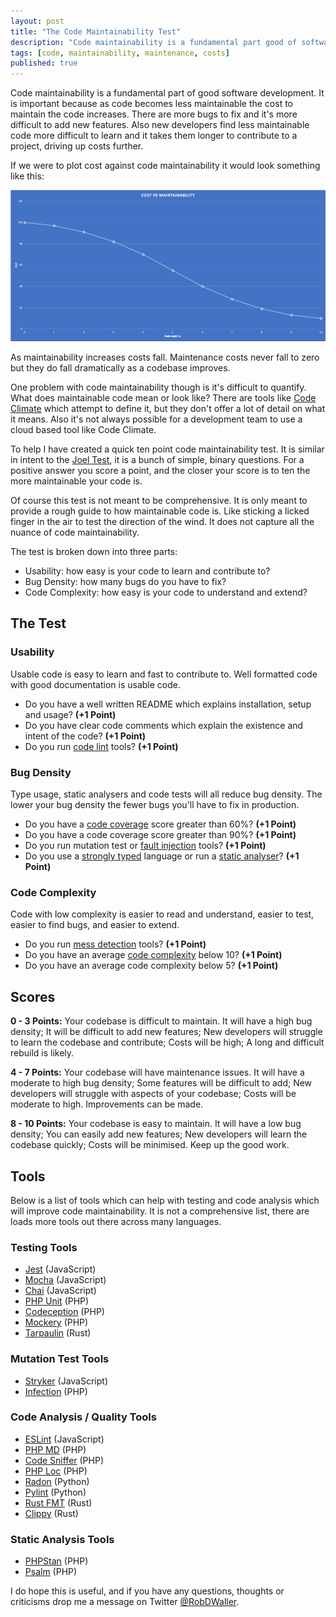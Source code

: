 ```yaml
---
layout: post
title: "The Code Maintainability Test"
description: "Code maintainability is a fundamental part good of software development. It is important because as code becomes less maintainable the cost to maintain the code increases."
tags: [code, maintainability, maintenance, costs]
published: true
---
```

Code maintainability is a fundamental part of good software development. It is important because as code becomes less maintainable the cost to maintain the code increases. There are more bugs to fix and it's more difficult to add new features. Also new developers find less maintainable code more difficult to learn and it takes them longer to contribute to a project, driving up costs further. 

If we were to plot cost against code maintainability it would look something like this:

<img src="/assets/img/cost-maintainability.png" />

As maintainability increases costs fall. Maintenance costs never fall to zero but they do fall dramatically as a codebase improves.

One problem with code maintainability though is it's difficult to quantify. What does maintainable code mean or look like? There are tools like [Code Climate](https://codeclimate.com/) which attempt to define it, but they don't offer a lot of detail on what it means. Also it's not always possible for a development team to use a cloud based tool like Code Climate.

To help I have created a quick ten point code maintainability test. It is similar in intent to the [Joel Test](https://www.joelonsoftware.com/2000/08/09/the-joel-test-12-steps-to-better-code/), it is a bunch of simple, binary questions. For a positive answer you score a point, and the closer your score is to ten the more maintainable your code is.

Of course this test is not meant to be comprehensive. It is only meant to provide a rough guide to how maintainable code is. Like sticking a licked finger in the air to test the direction of the wind. It does not capture all the nuance of code maintainability.

The test is broken down into three parts:

- Usability: how easy is your code to learn and contribute to?
- Bug Density: how many bugs do you have to fix?
- Code Complexity: how easy is your code to understand and extend?

## The Test

### Usability

Usable code is easy to learn and fast to contribute to. Well formatted code with good documentation is usable code.

- Do you have a well written README which explains installation, setup and usage? **(+1 Point)**
- Do you have clear code comments which explain the existence and intent of the code? **(+1 Point)**
- Do you run [code lint](https://en.wikipedia.org/wiki/Lint_(software)) tools? **(+1 Point)**

### Bug Density

Type usage, static analysers and code tests will all reduce bug density. The lower your bug density the fewer bugs you'll have to fix in production.

- Do you have a [code coverage](https://en.wikipedia.org/wiki/Code_coverage) score greater than 60%? **(+1 Point)**
- Do you have a code coverage score greater than 90%? **(+1 Point)**
- Do you run mutation test or [fault injection](https://en.wikipedia.org/wiki/Fault_injection) tools? **(+1 Point)** 
- Do you use a [strongly typed](https://en.wikipedia.org/wiki/Strong_and_weak_typing) language or run a [static analyser](https://en.wikipedia.org/wiki/Static_program_analysis)? **(+1 Point)**

### Code Complexity

Code with low complexity is easier to read and understand, easier to test, easier to find bugs, and easier to extend.

- Do you run [mess detection](https://phpmd.org) tools? **(+1 Point)**
- Do you have an average [code complexity](https://en.wikipedia.org/wiki/Cyclomatic_complexity) below 10? **(+1 Point)**
- Do you have an average code complexity below 5? **(+1 Point)** 

## Scores

**0 - 3 Points:** Your codebase is difficult to maintain. It will have a high bug density; It will be difficult to add new features; New developers will struggle to learn the codebase and contribute; Costs will be high; A long and difficult rebuild is likely.  

**4 - 7 Points:** Your codebase will have maintenance issues. It will have a moderate to high bug density; Some features will be difficult to add; New developers will struggle with aspects of your codebase; Costs will be moderate to high. Improvements can be made.

**8 - 10 Points:** Your codebase is easy to maintain. It will have a low bug density; You can easily add new features; New developers will learn the codebase quickly; Costs will be minimised. Keep up the good work.

## Tools

Below is a list of tools which can help with testing and code analysis which will improve code maintainability. It is not a comprehensive list, there are loads more tools out there across many languages. 

### Testing Tools
- [Jest](https://jestjs.io/) (JavaScript)
- [Mocha](https://mochajs.org/) (JavaScript)
- [Chai](https://www.chaijs.com/) (JavaScript)
- [PHP Unit](https://phpunit.de/) (PHP)
- [Codeception](https://codeception.com/) (PHP)
- [Mockery](http://docs.mockery.io/en/latest/) (PHP)
- [Tarpaulin](https://github.com/xd009642/tarpaulin) (Rust)

### Mutation Test Tools
- [Stryker](https://stryker-mutator.io/) (JavaScript)
- [Infection](https://infection.github.io/guide/) (PHP)

### Code Analysis / Quality Tools
- [ESLint](https://eslint.org/) (JavaScript)
- [PHP MD](https://phpmd.org/) (PHP)
- [Code Sniffer](https://github.com/squizlabs/PHP_CodeSniffer) (PHP)
- [PHP Loc](https://packagist.org/packages/phploc/phploc) (PHP)
- [Radon](https://radon.readthedocs.io/en/latest/) (Python)
- [Pylint](https://www.pylint.org/) (Python)
- [Rust FMT](https://github.com/rust-lang/rustfmt) (Rust)
- [Clippy](https://github.com/rust-lang/rust-clippy) (Rust)

### Static Analysis Tools
- [PHPStan](https://github.com/phpstan/phpstan) (PHP)
- [Psalm](https://psalm.dev/) (PHP)

I do hope this is useful, and if you have any questions, thoughts or criticisms drop me a message on Twitter [@RobDWaller](https://twitter.com/RobDWaller).